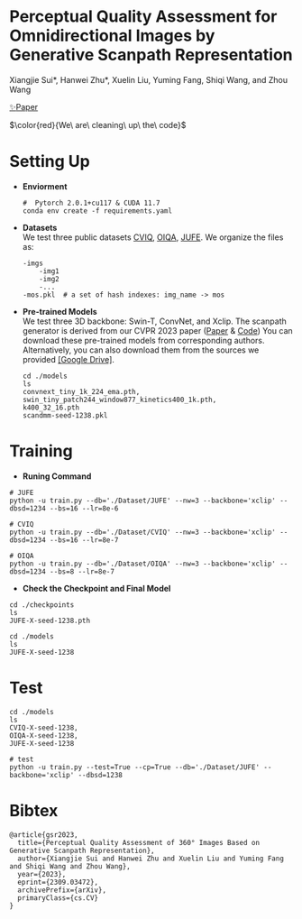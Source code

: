 # Perceptual Quality Assessment for Omnidirectional Images by Generative Scanpath Representation
Xiangjie Sui*, Hanwei Zhu*, Xuelin Liu, Yuming Fang, Shiqi Wang, and Zhou Wang  
  
[:sparkles:Paper](https://arxiv.org/abs/2309.03472)

$\color{red}{We\ are\ cleaning\ up\ the\ code}$

# Setting Up  
* __Enviorment__  
  ```
  #  Pytorch 2.0.1+cu117 & CUDA 11.7 
  conda env create -f requirements.yaml
  ```
* __Datasets__  
  We test three public datasets [CVIQ](https://github.com/sunwei925/CVIQDatabase), [OIQA](https://mega.nz/file/FqxxRQRR#4Ju2qcmmo6Ced_7nRBXXqAaDcjqxjH2uUFnXIeyE2ts), [JUFE](https://github.com/LXLHXL123/JUFE-VRIQA). We organize the files as:
  ```
  -imgs
      -img1
      -img2
      -...
  -mos.pkl  # a set of hash indexes: img_name -> mos 
  ```
* __Pre-trained Models__    
   We test three 3D backbone: Swin-T, ConvNet, and Xclip. The scanpath generator is derived from our CVPR 2023 paper ([Paper](https://ece.uwaterloo.ca/~z70wang/publications/CVPR23_scanPath360Image.pdf) & [Code](https://github.com/xiangjieSui/ScanDMM)) You can download these pre-trained models from corresponding authors. Alternatively, you can also download them from the sources we provided [[Google Drive]](https://drive.google.com/drive/folders/1Mw3Ep4FJU8G0Ft9DCgPBj1LLFesMUnhU?usp=drive_link).
   ```
   cd ./models
   ls
   convnext_tiny_1k_224_ema.pth,
   swin_tiny_patch244_window877_kinetics400_1k.pth,
   k400_32_16.pth
   scandmm-seed-1238.pkl
   ```
# Training  
* __Runing Command__  
```
# JUFE
python -u train.py --db='./Dataset/JUFE' --nw=3 --backbone='xclip' --dbsd=1234 --bs=16 --lr=8e-6

# CVIQ
python -u train.py --db='./Dataset/CVIQ' --nw=3 --backbone='xclip' --dbsd=1234 --bs=16 --lr=8e-7

# OIQA
python -u train.py --db='./Dataset/OIQA' --nw=3 --backbone='xclip' --dbsd=1234 --bs=8 --lr=8e-7
```
* __Check the Checkpoint and Final Model__  
```
cd ./checkpoints
ls
JUFE-X-seed-1238.pth

cd ./models
ls
JUFE-X-seed-1238 
```
# Test  
```
cd ./models
ls
CVIQ-X-seed-1238,
OIQA-X-seed-1238,
JUFE-X-seed-1238

# test
python -u train.py --test=True --cp=True --db='./Dataset/JUFE' --backbone='xclip' --dbsd=1238 
```

# Bibtex
```
@article{gsr2023,
  title={Perceptual Quality Assessment of 360° Images Based on Generative Scanpath Representation},
  author={Xiangjie Sui and Hanwei Zhu and Xuelin Liu and Yuming Fang and Shiqi Wang and Zhou Wang},
  year={2023},
  eprint={2309.03472},
  archivePrefix={arXiv},
  primaryClass={cs.CV}
}
